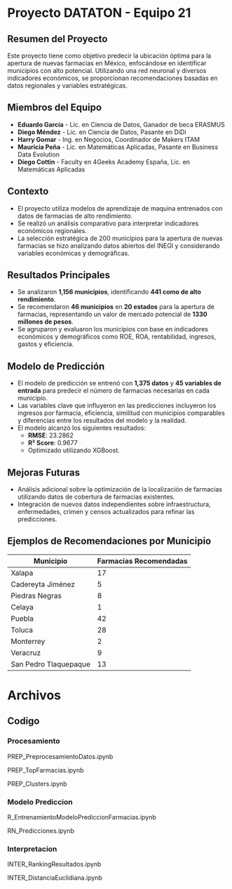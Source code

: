 # Proyecto DATATON - Equipo 21

## Resumen del Proyecto
Este proyecto tiene como objetivo predecir la ubicación óptima para la apertura de nuevas farmacias en México, enfocándose en identificar municipios con alto potencial. Utilizando una red neuronal y diversos indicadores económicos, se proporcionan recomendaciones basadas en datos regionales y variables estratégicas.

## Miembros del Equipo
- **Eduardo García** - Lic. en Ciencia de Datos, Ganador de beca ERASMUS
- **Diego Méndez** - Lic. en Ciencia de Datos, Pasante en DiDi
- **Harry Gomar** - Ing. en Negocios, Coordinador de Makers ITAM
- **Mauricia Peña** - Lic. en Matemáticas Aplicadas, Pasante en Business Data Evolution
- **Diego Cottin** - Faculty en 4Geeks Academy España, Lic. en Matemáticas Aplicadas

## Contexto
- El proyecto utiliza modelos de aprendizaje de maquina entrenados con datos de farmacias de alto rendimiento.
- Se realizó un análisis comparativo para interpretar indicadores económicos regionales.
- La selección estratégica de 200 municipios para la apertura de nuevas farmacias se hizo analizando datos abiertos del INEGI y considerando variables económicas y demográficas.

## Resultados Principales
- Se analizaron **1,156 municipios**, identificando **441 como de alto rendimiento**.
- Se recomendaron **46 municipios** en **20 estados** para la apertura de farmacias, representando un valor de mercado potencial de **1330 millones de pesos**.
- Se agruparon y evaluaron los municipios con base en indicadores económicos y demográficos como ROE, ROA, rentabilidad, ingresos, gastos y eficiencia.

## Modelo de Predicción
- El modelo de predicción se entrenó con **1,375 datos** y **45 variables de entrada** para predecir el número de farmacias necesarias en cada municipio.
- Las variables clave que influyeron en las predicciones incluyeron los ingresos por farmacia, eficiencia, similitud con municipios comparables y diferencias entre los resultados del modelo y la realidad.
- El modelo alcanzó los siguientes resultados:
  - **RMSE**: 23.2862
  - **R² Score**: 0.9677
  - Optimizado utilizando XGBoost.

## Mejoras Futuras
- Análisis adicional sobre la optimización de la localización de farmacias utilizando datos de cobertura de farmacias existentes.
- Integración de nuevos datos independientes sobre infraestructura, enfermedades, crimen y censos actualizados para refinar las predicciones.

## Ejemplos de Recomendaciones por Municipio
| Municipio             | Farmacias Recomendadas |
|-----------------------|------------------------|
| Xalapa                | 17                     |
| Cadereyta Jiménez      | 5                      |
| Piedras Negras         | 8                      |
| Celaya                | 1                      |
| Puebla                | 42                     |
| Toluca                | 28                     |
| Monterrey             | 2                      |
| Veracruz              | 9                      |
| San Pedro Tlaquepaque | 13                     |

# Archivos 
## Codigo
### Procesamiento 
PREP_PreprocesamientoDatos.ipynb

PREP_TopFarmacias.ipynb

PREP_Clusters.ipynb
### Modelo Prediccion 
R_EntrenamientoModeloPrediccionFarmacias.ipynb

RN_Predicciones.ipynb
### Interpretacion
INTER_RankingResultados.ipynb

INTER_DistanciaEuclidiana.ipynb